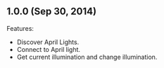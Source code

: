 
 
## 1.0.0 (Sep 30, 2014)

Features:

*  Discover April Lights.
*  Connect to April light.
*  Get current illumination and change illumination.